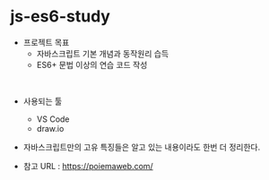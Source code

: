 # js-es6-study

* 프로젝트 목표
    * 자바스크립트 기본 개념과 동작원리 습득
    * ES6+ 문법 이상의 연습 코드 작성

</br>

* 사용되는 툴
    * VS Code
    * draw.io

* 자바스크립트만의 고유 특징들은 알고 있는 내용이라도 한번 더 정리한다.

* 참고 URL : https://poiemaweb.com/
